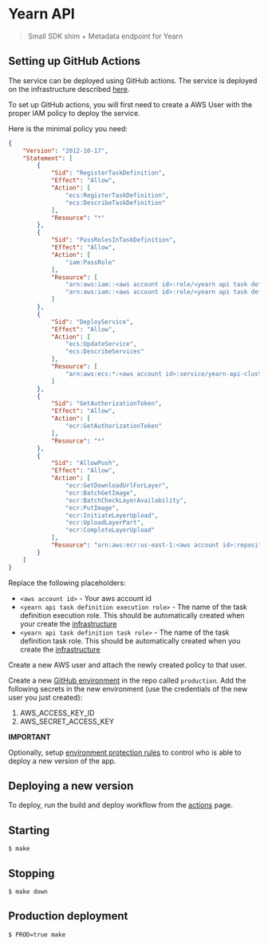 # Yearn API

> Small SDK shim + Metadata endpoint for Yearn

## Setting up GitHub Actions

The service can be deployed using GitHub actions. The service is deployed on the infrastructure described [here](https://github.com/numan/yearn-api-infra).

To set up GitHub actions, you will first need to create a AWS User with the proper IAM policy to deploy the service.

Here is the minimal policy you need:

```json
{
    "Version": "2012-10-17",
    "Statement": [
        {
            "Sid": "RegisterTaskDefinition",
            "Effect": "Allow",
            "Action": [
                "ecs:RegisterTaskDefinition",
                "ecs:DescribeTaskDefinition"
            ],
            "Resource": "*"
        },
        {
            "Sid": "PassRolesInTaskDefinition",
            "Effect": "Allow",
            "Action": [
                "iam:PassRole"
            ],
            "Resource": [
                "arn:aws:iam::<aws account id>:role/<yearn api task definition execution role>",
                "arn:aws:iam::<aws account id>:role/<yearn api task definition task role>"
            ]
        },
        {
            "Sid": "DeployService",
            "Effect": "Allow",
            "Action": [
                "ecs:UpdateService",
                "ecs:DescribeServices"
            ],
            "Resource": [
                "arn:aws:ecs:*:<aws account id>:service/yearn-api-cluster/YearnAPIService"
            ]
        },
        {
            "Sid": "GetAuthorizationToken",
            "Effect": "Allow",
            "Action": [
                "ecr:GetAuthorizationToken"
            ],
            "Resource": "*"
        },
        {
            "Sid": "AllowPush",
            "Effect": "Allow",
            "Action": [
                "ecr:GetDownloadUrlForLayer",
                "ecr:BatchGetImage",
                "ecr:BatchCheckLayerAvailability",
                "ecr:PutImage",
                "ecr:InitiateLayerUpload",
                "ecr:UploadLayerPart",
                "ecr:CompleteLayerUpload"
            ],
            "Resource": "arn:aws:ecr:us-east-1:<aws account id>:repository/yearn-api-repo"
        }
    ]
}
```

Replace the following placeholders:

- `<aws account id>` - Your aws account id
- `<yearn api task definition execution role>` - The name of the task definition execution role. This should be automatically created when your create the [infrastructure](https://github.com/numan/yearn-api-infra)
- `<yearn api task definition task role>` - The name of the task definition task role. This should be automatically created when you create the [infrastructure](https://github.com/numan/yearn-api-infra)


Create a new AWS user and attach the newly created policy to that user.

Create a new [GitHub environment](https://github.com/numan/yearn-api/settings/environments/new) in the repo  called `production`. Add the following secrets in the new environment (use the credentials of the new user you just created):

1. AWS_ACCESS_KEY_ID
2. AWS_SECRET_ACCESS_KEY

**IMPORTANT**

Optionally, setup [environment protection rules](https://docs.github.com/en/actions/deployment/targeting-different-environments/using-environments-for-deployment#environment-protection-rules) to control who is able to deploy a new version of the app.

## Deploying a new version

To deploy, run the build and deploy workflow from the [actions](https://github.com/numan/yearn-api/actions/workflows/ecs-build-deploy.yaml) page.
## Starting

```
$ make
```

## Stopping

```
$ make down
```

## Production deployment

```
$ PROD=true make
```
